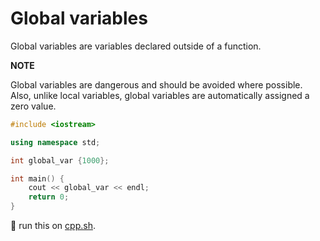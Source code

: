 # Global variables

Global variables are variables declared outside of a function.

**NOTE**

Global variables are dangerous and should be avoided where possible.
Also, unlike local variables, global variables are automatically assigned a zero value.

```cpp
#include <iostream>

using namespace std;

int global_var {1000};

int main() {
    cout << global_var << endl;
    return 0;
}
```
💾 run this on [cpp.sh](http://cpp.sh/8lqnb).
